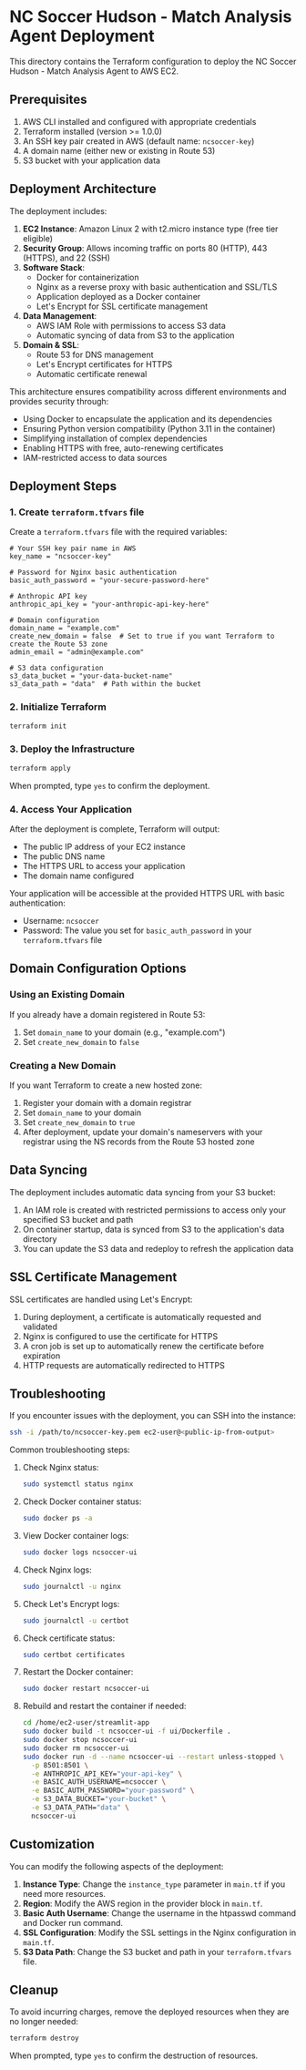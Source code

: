 # NC Soccer Hudson - Match Analysis Agent Deployment

This directory contains the Terraform configuration to deploy the NC Soccer Hudson - Match Analysis Agent to AWS EC2.

## Prerequisites

1. AWS CLI installed and configured with appropriate credentials
2. Terraform installed (version >= 1.0.0)
3. An SSH key pair created in AWS (default name: `ncsoccer-key`)
4. A domain name (either new or existing in Route 53)
5. S3 bucket with your application data

## Deployment Architecture

The deployment includes:

1. **EC2 Instance**: Amazon Linux 2 with t2.micro instance type (free tier eligible)
2. **Security Group**: Allows incoming traffic on ports 80 (HTTP), 443 (HTTPS), and 22 (SSH)
3. **Software Stack**:
   - Docker for containerization
   - Nginx as a reverse proxy with basic authentication and SSL/TLS
   - Application deployed as a Docker container
   - Let's Encrypt for SSL certificate management
4. **Data Management**:
   - AWS IAM Role with permissions to access S3 data
   - Automatic syncing of data from S3 to the application
5. **Domain & SSL**:
   - Route 53 for DNS management
   - Let's Encrypt certificates for HTTPS
   - Automatic certificate renewal

This architecture ensures compatibility across different environments and provides security through:
- Using Docker to encapsulate the application and its dependencies
- Ensuring Python version compatibility (Python 3.11 in the container)
- Simplifying installation of complex dependencies
- Enabling HTTPS with free, auto-renewing certificates
- IAM-restricted access to data sources

## Deployment Steps

### 1. Create `terraform.tfvars` file

Create a `terraform.tfvars` file with the required variables:

```hcl
# Your SSH key pair name in AWS
key_name = "ncsoccer-key"

# Password for Nginx basic authentication
basic_auth_password = "your-secure-password-here"

# Anthropic API key
anthropic_api_key = "your-anthropic-api-key-here"

# Domain configuration
domain_name = "example.com"
create_new_domain = false  # Set to true if you want Terraform to create the Route 53 zone
admin_email = "admin@example.com"

# S3 data configuration
s3_data_bucket = "your-data-bucket-name"
s3_data_path = "data"  # Path within the bucket
```

### 2. Initialize Terraform

```bash
terraform init
```

### 3. Deploy the Infrastructure

```bash
terraform apply
```

When prompted, type `yes` to confirm the deployment.

### 4. Access Your Application

After the deployment is complete, Terraform will output:
- The public IP address of your EC2 instance
- The public DNS name
- The HTTPS URL to access your application
- The domain name configured

Your application will be accessible at the provided HTTPS URL with basic authentication:
- Username: `ncsoccer`
- Password: The value you set for `basic_auth_password` in your `terraform.tfvars` file

## Domain Configuration Options

### Using an Existing Domain

If you already have a domain registered in Route 53:
1. Set `domain_name` to your domain (e.g., "example.com")
2. Set `create_new_domain` to `false`

### Creating a New Domain

If you want Terraform to create a new hosted zone:
1. Register your domain with a domain registrar
2. Set `domain_name` to your domain
3. Set `create_new_domain` to `true`
4. After deployment, update your domain's nameservers with your registrar using the NS records from the Route 53 hosted zone

## Data Syncing

The deployment includes automatic data syncing from your S3 bucket:

1. An IAM role is created with restricted permissions to access only your specified S3 bucket and path
2. On container startup, data is synced from S3 to the application's data directory
3. You can update the S3 data and redeploy to refresh the application data

## SSL Certificate Management

SSL certificates are handled using Let's Encrypt:

1. During deployment, a certificate is automatically requested and validated
2. Nginx is configured to use the certificate for HTTPS
3. A cron job is set up to automatically renew the certificate before expiration
4. HTTP requests are automatically redirected to HTTPS

## Troubleshooting

If you encounter issues with the deployment, you can SSH into the instance:

```bash
ssh -i /path/to/ncsoccer-key.pem ec2-user@<public-ip-from-output>
```

Common troubleshooting steps:

1. Check Nginx status:
   ```bash
   sudo systemctl status nginx
   ```

2. Check Docker container status:
   ```bash
   sudo docker ps -a
   ```

3. View Docker container logs:
   ```bash
   sudo docker logs ncsoccer-ui
   ```

4. Check Nginx logs:
   ```bash
   sudo journalctl -u nginx
   ```

5. Check Let's Encrypt logs:
   ```bash
   sudo journalctl -u certbot
   ```

6. Check certificate status:
   ```bash
   sudo certbot certificates
   ```

7. Restart the Docker container:
   ```bash
   sudo docker restart ncsoccer-ui
   ```

8. Rebuild and restart the container if needed:
   ```bash
   cd /home/ec2-user/streamlit-app
   sudo docker build -t ncsoccer-ui -f ui/Dockerfile .
   sudo docker stop ncsoccer-ui
   sudo docker rm ncsoccer-ui
   sudo docker run -d --name ncsoccer-ui --restart unless-stopped \
     -p 8501:8501 \
     -e ANTHROPIC_API_KEY="your-api-key" \
     -e BASIC_AUTH_USERNAME=ncsoccer \
     -e BASIC_AUTH_PASSWORD="your-password" \
     -e S3_DATA_BUCKET="your-bucket" \
     -e S3_DATA_PATH="data" \
     ncsoccer-ui
   ```

## Customization

You can modify the following aspects of the deployment:

1. **Instance Type**: Change the `instance_type` parameter in `main.tf` if you need more resources.
2. **Region**: Modify the AWS region in the provider block in `main.tf`.
3. **Basic Auth Username**: Change the username in the htpasswd command and Docker run command.
4. **SSL Configuration**: Modify the SSL settings in the Nginx configuration in `main.tf`.
5. **S3 Data Path**: Change the S3 bucket and path in your `terraform.tfvars` file.

## Cleanup

To avoid incurring charges, remove the deployed resources when they are no longer needed:

```bash
terraform destroy
```

When prompted, type `yes` to confirm the destruction of resources.